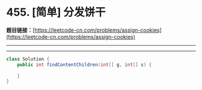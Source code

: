 # 455. [简单] 分发饼干

**题目链接：**[https://leetcode-cn.com/problems/assign-cookies](https://leetcode-cn.com/problems/assign-cookies)

---

<Cards card="leetcode_455_assign-cookies"></Cards>

---

```java
class Solution {
    public int findContentChildren(int[] g, int[] s) {
        
    }
}
```